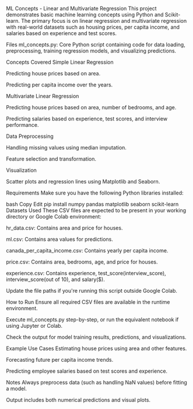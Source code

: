 ML Concepts - Linear and Multivariate Regression
This project demonstrates basic machine learning concepts using Python and Scikit-learn. The primary focus is on linear regression and multivariate regression with real-world datasets such as housing prices, per capita income, and salaries based on experience and test scores.

Files
ml_concepts.py: Core Python script containing code for data loading, preprocessing, training regression models, and visualizing predictions.



Concepts Covered
Simple Linear Regression

Predicting house prices based on area.

Predicting per capita income over the years.

Multivariate Linear Regression

Predicting house prices based on area, number of bedrooms, and age.

Predicting salaries based on experience, test scores, and interview performance.

Data Preprocessing

Handling missing values using median imputation.

Feature selection and transformation.

Visualization

Scatter plots and regression lines using Matplotlib and Seaborn.

Requirements
Make sure you have the following Python libraries installed:

bash
Copy
Edit
pip install numpy pandas matplotlib seaborn scikit-learn
Datasets Used
These CSV files are expected to be present in your working directory or Google Colab environment:

hr_data.csv: Contains area and price for houses.

ml.csv: Contains area values for predictions.

canada_per_capita_income.csv: Contains yearly per capita income.

price.csv: Contains area, bedrooms, age, and price for houses.

experience.csv: Contains experience, test_score(interview_score), interview_score(out of 10), and salary($).

Update the file paths if you're running this script outside Google Colab.





How to Run
Ensure all required CSV files are available in the runtime environment.

Execute ml_concepts.py step-by-step, or run the equivalent notebook if using Jupyter or Colab.

Check the output for model training results, predictions, and visualizations.




Example Use Cases
Estimating house prices using area and other features.

Forecasting future per capita income trends.

Predicting employee salaries based on test scores and experience.



Notes
Always preprocess data (such as handling NaN values) before fitting a model.

Output includes both numerical predictions and visual plots.
